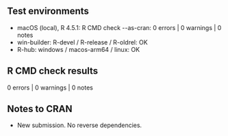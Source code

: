 ## Test environments
- macOS (local), R 4.5.1: R CMD check --as-cran: 0 errors | 0 warnings | 0 notes
- win-builder: R-devel / R-release / R-oldrel: OK
- R-hub: windows / macos-arm64 / linux: OK

## R CMD check results
0 errors | 0 warnings | 0 notes

## Notes to CRAN
- New submission. No reverse dependencies.
